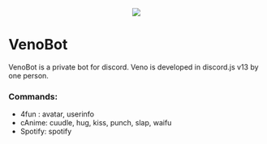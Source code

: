
</p>
<p align="center">
    <a href="https://github.com/discordjs/discord.js" alt="Discord.js V13">
        <img src="https://img.shields.io/badge/-Discord.js%20V13-yellow" /></a>
  </p>
  
# VenoBot
VenoBot is a private bot for discord. Veno is developed in discord.js v13 by one person.  

### Commands:
- 4fun : avatar, userinfo
- cAnime: cuudle, hug, kiss, punch, slap, waifu
- Spotify: spotify
